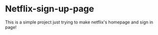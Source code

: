 # Netflix-sign-up-page
This is a simple project just trying to make netflix's homepage and sign in page!
